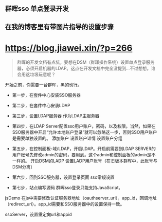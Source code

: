 ## 群晖sso 单点登录开发

## 在我的博客里有带图片指导的设置步骤
# https://blog.jiawei.xin/?p=266


>群晖的开发文档有点坑。要想在DSM（群晖操作系统）设置单点登录服务器，必须开启机器的LDAP。这点在开发文档中完全没提到…不过想想，谁会用这垃圾玩意呢？

开始之前，你需要一台群晖，黑的也行。

- 第一步，在套件中心安装SSO服务器


- 第二步，在套件中心安装LDAP


- 第三步，设置LDAP服务器
   作为LDAP主服务器


- 第四步，在LDAP Server配置sso用户账户，密码，以及权限。当然，如果在SSO服务器中开启“允许本地账户登录”就可以忽略这一步，否则SSO用户账户是需要单独设置的。
添加账户
设置账户详情
设置账户分组


- 第五步，在控制面板-域/LDAP，开启LDAP。开启前需要到LDAP SERVER的用户账号先修改admin的密码，要用到。这个admin和控制面板的admin是不一样的。
开启DSM的LADP
设置LADP用户账号（在旧版本群晖中，此账号与DSM分离）


- 第六步，回到SSO服务器，设置登录页面
sso常规设置


- 第七步，站点编写源码
群晖sso登录只能支持JavaScript。

jsDemo
在js中需要修改认证服务器地址（oauthserver_url），app_id，回调地址（redirect_uri）。app_id需要和SSO服务器中的设置保持一致。


ssoServer，设置重定向url和appid